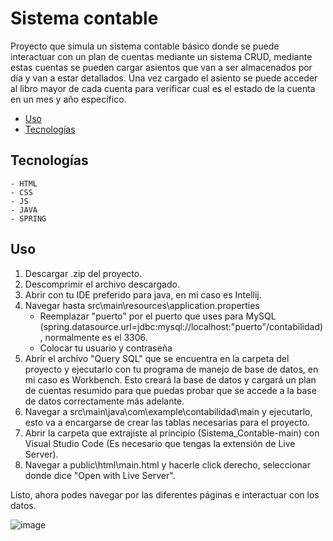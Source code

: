 # Sistema contable

Proyecto que simula un sistema contable básico donde se puede interactuar con un plan de cuentas mediante un sistema CRUD, mediante estas cuentas se pueden cargar asientos que van a ser almacenados por día y van a estar detallados. Una vez cargado el asiento se puede acceder al libro mayor de cada cuenta para verificar cual es el estado de la cuenta en un mes y año específico.

- [Uso](#uso)
- [Tecnologías](#tecnologías)

## Tecnologías
    - HTML
    - CSS
    - JS
    - JAVA
    - SPRING

## Uso

1) Descargar .zip del proyecto.
2) Descomprimir el archivo descargado.
3) Abrir con tu IDE preferido para java, en mi caso es Intellij.
4) Navegar hasta src\main\resources\application.properties
   - Reemplazar "puerto" por el puerto que uses para MySQL (spring.datasource.url=jdbc:mysql://localhost:"puerto"/contabilidad), normalmente es el 3306.
   - Colocar tu usuario y contraseña
5) Abrir el archivo "Query SQL" que se encuentra en la carpeta del proyecto y ejecutarlo con tu programa de manejo de base de datos, en mi caso es Workbench. Esto creará la base de datos y cargará un plan de cuentas resumido para que puedas probar que se accede a la base de datos correctamente más adelante.
6) Navegar a src\main\java\com\example\contabilidad\main y ejecutarlo, esto va a encargarse de crear las tablas necesarias para el proyecto.
7) Abrir la carpeta que extrajiste al principio (Sistema_Contable-main) con Visual Studio Code (Es necesario que tengas la extensión de Live Server).
8) Navegar a public\html\main.html y hacerle click derecho, seleccionar donde dice "Open with Live Server".

Listo, ahora podes navegar por las diferentes páginas e interactuar con los datos.

![image](https://github.com/Granzo05/Sistema_Contable/assets/121827648/1a50bc98-5702-4437-a55a-b0c54807cd26)

